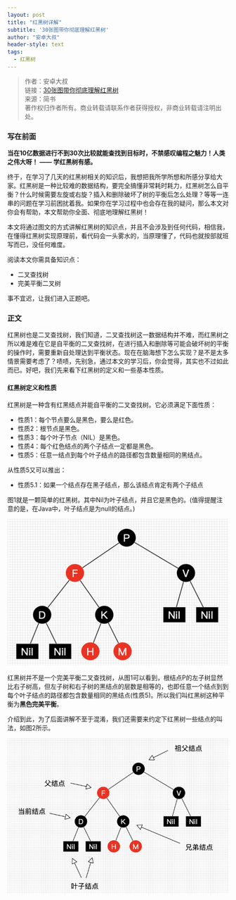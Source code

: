 ```yaml
---
layout: post
title: "红黑树详解"
subtitle: '30张图带你彻底理解红黑树'
author: "安卓大叔"
header-style: text
tags:
  - 红黑树
---
```


>作者：安卓大叔<br>
链接：[30张图带你彻底理解红黑树](https://www.jianshu.com/p/e136ec79235c)<br>
来源：简书<br>
著作权归作者所有。商业转载请联系作者获得授权，非商业转载请注明出处。<br>

### 写在前面
**当在10亿数据进行不到30次比较就能查找到目标时，不禁感叹编程之魅力！人类之伟大呀！ —— 学红黑树有感。**

终于，在学习了几天的红黑树相关的知识后，我想把我所学所想和所感分享给大家。红黑树是一种比较难的数据结构，要完全搞懂非常耗时耗力，红黑树怎么自平衡？什么时候需要左旋或右旋？插入和删除破坏了树的平衡后怎么处理？等等一连串的问题在学习前困扰着我。如果你在学习过程中也会存在我的疑问，那么本文对你会有帮助，本文帮助你全面、彻底地理解红黑树！

本文将通过图文的方式讲解红黑树的知识点，并且不会涉及到任何代码，相信我，在懂得红黑树实现原理前，看代码会一头雾水的，当原理懂了，代码也就按部就班写而已，没任何难度。

阅读本文你需具备知识点：
 - 二叉查找树
 - 完美平衡二叉树
 
事不宜迟，让我们进入正题吧。

### 正文
红黑树也是二叉查找树，我们知道，二叉查找树这一数据结构并不难，而红黑树之所以难是难在它是自平衡的二叉查找树，在进行插入和删除等可能会破坏树的平衡的操作时，需要重新自处理达到平衡状态。现在在脑海想下怎么实现？是不是太多情景需要考虑了？啧啧，先别急，通过本文的学习后，你会觉得，其实也不过如此而已。好吧，我们先来看下红黑树的定义和一些基本性质。

#### 红黑树定义和性质
红黑树是一种含有红黑结点并能自平衡的二叉查找树。它必须满足下面性质：

 - 性质1：每个节点要么是黑色，要么是红色。
 - 性质2：根节点是黑色。
 - 性质3：每个叶子节点（NIL）是黑色。
 - 性质4：每个红色结点的两个子结点一定都是黑色。
 - 性质5：任意一结点到每个叶子结点的路径都包含数量相同的黑结点。

从性质5又可以推出：

 - 性质5.1：如果一个结点存在黑子结点，那么该结点肯定有两个子结点
 
图1就是一颗简单的红黑树。其中Nil为叶子结点，并且它是黑色的。(值得提醒注意的是，在Java中，叶子结点是为null的结点。)

<img src="/img/avl/1.png"/>

红黑树并不是一个完美平衡二叉查找树，从图1可以看到，根结点P的左子树显然比右子树高，但左子树和右子树的黑结点的层数是相等的，也即任意一个结点到到每个叶子结点的路径都包含数量相同的黑结点(性质5)。所以我们叫红黑树这种平衡为**黑色完美平衡**。

介绍到此，为了后面讲解不至于混淆，我们还需要来约定下红黑树一些结点的叫法，如图2所示。

<img src="/img/avl/2.png"/>



